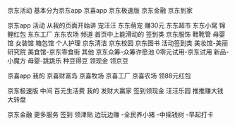 京东活动
基本分为京东app 京喜app 京东极速版 京东金融 京东到家

京东app 活动
从我的页面开始讲
宠汪汪 东东萌宠 赚30元 东东超市 东东小窝 锦鲤红包 东东工厂 东东农场 
频道 首页中上能滑动的
签到类
京东服饰 鞋靴管 母婴馆 女装馆 箱包馆 个人护理 京东清洁 京东校园 京东图书 
活动签到类
美妆馆-美丽研究院 美食馆-京东零食街 
其他
京东众筹-众筹许愿池 0零元试用-京东试用 新品-小魔方 母婴-跳跳乐
种豆得豆 领现金 领京豆

京喜app
我的 京喜财富岛 京喜牧场 京喜工厂 京喜农场 领88元红包 

京东极速版
中间 百元生活费 
我的 发财大赢家 签到领现金 汪汪乐园 推推赚大钱 大转盘

京东金融
更多服务 签到 领津贴
         边玩边赚 -全民养小猪 -中摇钱树  -早起打卡
